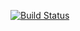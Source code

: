 [![Build Status](https://api.travis-ci.org/jasonlee529/essay.svg?branch=blog-source)](https://travis-ci.org/jasonlee529/essay?branch=blog-source)